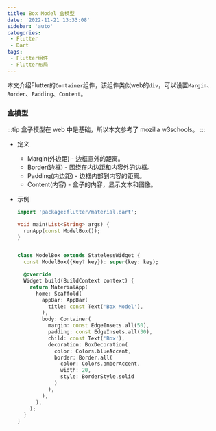 ```yaml
---
title: Box Model 盒模型
date: '2022-11-21 13:33:08'
sidebar: 'auto'
categories:
 - Flutter
 - Dart
tags:
 - Flutter组件
 - Flutter布局
---
```



本文介绍Flutter的`Container`组件，该组件类似web的`div`，可以设置`Margin`、`Border`、`Padding`、`Content`。
<!-- more -->


### 盒模型
:::tip
盒子模型在 web 中是基础，所以本文参考了 mozilla w3schools。
:::

  - 定义
    - Margin(外边距) - 边框意外的距离。
    - Border(边框) - 围绕在内边距和内容外的边框。
    - Padding(内边距) - 边框内部到内容的距离。
    - Content(内容) - 盒子的内容，显示文本和图像。

  - 示例
    ```dart
    import 'package:flutter/material.dart';

    void main(List<String> args) {
      runApp(const ModelBox());
    }


    class ModelBox extends StatelessWidget {
      const ModelBox({Key? key}): super(key: key);

      @override
      Widget build(BuildContext context) {
        return MaterialApp(
          home: Scaffold(
            appBar: AppBar(
              title: const Text('Box Model'),
            ),
            body: Container(
              margin: const EdgeInsets.all(50),
              padding: const EdgeInsets.all(30),
              child: const Text('Box'),
              decoration: BoxDecoration(
                color: Colors.blueAccent,
                border: Border.all(
                  color: Colors.amberAccent,
                  width: 20,
                  style: BorderStyle.solid
                )
              ),
            ),
          ),
        );
      }
    }

    ```
